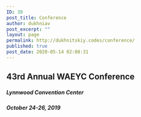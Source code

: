 ```yaml
---
ID: 39
post_title: Conference
author: dukhniav
post_excerpt: ""
layout: page
permalink: http://dukhnitskiy.codes/conference/
published: true
post_date: 2020-05-14 02:08:31
---
```

<h2>43rd Annual WAEYC Conference</h2><h5>Lynnwood Convention Center</h5><h5>October 24-26, 2019</h5>